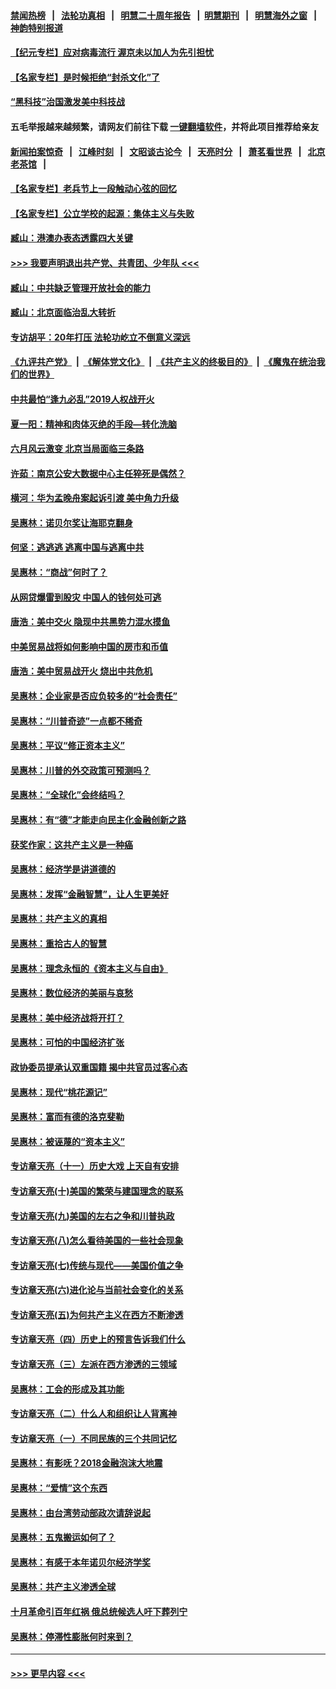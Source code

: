#### [禁闻热榜](热点新闻.md?=0)  &nbsp;&nbsp;|&nbsp;&nbsp; [法轮功真相](https://github.com/gfw-breaker/truth/blob/master/README.md?=0) &nbsp;&nbsp;|&nbsp;&nbsp; [明慧二十周年报告](https://github.com/gfw-breaker/mh-reports/blob/master/README.md?=0) &nbsp;&nbsp;|&nbsp;&nbsp;[明慧期刊](https://github.com/gfw-breaker/mh-qikan) &nbsp;&nbsp;|&nbsp;&nbsp; [明慧海外之窗](https://github.com/gfw-breaker/mh-news/blob/master/README.md?=0) &nbsp;&nbsp;|&nbsp;&nbsp; [神韵特别报道](https://github.com/gfw-breaker/mh-news/blob/master/shenyun.md?=0)
#### [【纪元专栏】应对病毒流行 渥京未以加人为先引担忧](../pages/nsc423/n11875714.md?t=03130202) 
#### [【名家专栏】是时候拒绝“封杀文化”了](../pages/nsc423/n11814093.md?t=03130202) 
#### [“黑科技”治国激发美中科技战](../pages/nsc423/n11638056.md?t=03130202) 
#### 五毛举报越来越频繁，请网友们前往下载 [一键翻墙软件](https://github.com/gfw-breaker/ssr-accounts)，并将此项目推荐给亲友
#### [新闻拍案惊奇](https://github.com/gfw-breaker/banned-news/blob/master/pages/link4.md) &nbsp;&nbsp;|&nbsp;&nbsp; [江峰时刻](https://github.com/gfw-breaker/banned-news/blob/master/pages/link4.md) &nbsp;&nbsp;|&nbsp;&nbsp; [文昭谈古论今](https://github.com/gfw-breaker/banned-news/blob/master/pages/link4.md) &nbsp;&nbsp;|&nbsp;&nbsp; [天亮时分](https://github.com/gfw-breaker/banned-news/blob/master/pages/link4.md) &nbsp;&nbsp;|&nbsp;&nbsp; [萧茗看世界](https://github.com/gfw-breaker/banned-news/blob/master/pages/link4.md) &nbsp;&nbsp;|&nbsp;&nbsp; [北京老茶馆](https://github.com/gfw-breaker/banned-news/blob/master/pages/link4.md) &nbsp;&nbsp;|&nbsp;&nbsp; 
#### [【名家专栏】老兵节上一段触动心弦的回忆](../pages/nsc423/n11646016.md?t=03130202) 
#### [【名家专栏】公立学校的起源：集体主义与失败](../pages/nsc423/n11601833.md?t=03130202) 
#### [臧山：港澳办表态透露四大关键](../pages/nsc423/n11421628.md?t=03130202) 
#### [>>> 我要声明退出共产党、共青团、少年队 <<<](https://github.com/begood0513/goodnews/blob/master/quit/letter.md) 
#### [臧山：中共缺乏管理开放社会的能力](../pages/nsc423/n11407457.md?t=03130202) 
#### [臧山：北京面临治乱大转折](../pages/nsc423/n11406895.md?t=03130202) 
#### [专访胡平：20年打压 法轮功屹立不倒意义深远](../pages/nsc423/n11398800.md?t=03130202) 
#### [《九评共产党》](https://github.com/begood0513/9ping.md/blob/master/README.md) &nbsp;|&nbsp; [《解体党文化》](../../../../jtdwh.md/blob/master/README.md)  &nbsp;|&nbsp; [《共产主义的终极目的》](../../../../gczydzjmd.md/blob/master/README.md) &nbsp;|&nbsp; [《魔鬼在统治我们的世界》](../../../../mgztzwmdsj.md/blob/master/README.md) 
#### [中共最怕“逢九必乱”2019人权战开火](../pages/nsc423/n11385248.md?t=03130202) 
#### [夏一阳：精神和肉体灭绝的手段—转化洗脑](../pages/nsc423/n11368250.md?t=03130202) 
#### [六月风云激变 北京当局面临三条路](../pages/nsc423/n11313668.md?t=03130202) 
#### [许茹：南京公安大数据中心主任猝死是偶然？](../pages/nsc423/n11064744.md?t=03130202) 
#### [横河：华为孟晚舟案起诉引渡 美中角力升级](../pages/nsc423/n11027230.md?t=03130202) 
#### [吴惠林：诺贝尔奖让海耶克翻身](../pages/nsc423/n10890049.md?t=03130202) 
#### [何坚：逃逃逃 逃离中国与逃离中共](../pages/nsc423/n10592891.md?t=03130202) 
#### [吴惠林：“商战”何时了？](../pages/nsc423/n10573558.md?t=03130202) 
#### [从网贷爆雷到股灾 中国人的钱何处可逃](../pages/nsc423/n10572800.md?t=03130202) 
#### [唐浩：美中交火 隐现中共黑势力混水摸鱼](../pages/nsc423/n10544040.md?t=03130202) 
#### [中美贸易战将如何影响中国的房市和币值](../pages/nsc423/n10543697.md?t=03130202) 
#### [唐浩：美中贸易战开火 烧出中共危机](../pages/nsc423/n10540126.md?t=03130202) 
#### [吴惠林：企业家是否应负较多的“社会责任”](../pages/nsc423/n10535022.md?t=03130202) 
#### [吴惠林：“川普奇迹”一点都不稀奇](../pages/nsc423/n10512808.md?t=03130202) 
#### [吴惠林：平议“修正资本主义”](../pages/nsc423/n10495724.md?t=03130202) 
#### [吴惠林：川普的外交政策可预测吗？](../pages/nsc423/n10462387.md?t=03130202) 
#### [吴惠林：“全球化”会终结吗？](../pages/nsc423/n10452838.md?t=03130202) 
#### [吴惠林：有“德”才能走向民主化金融创新之路](../pages/nsc423/n10432292.md?t=03130202) 
#### [获奖作家：这共产主义是一种癌](../pages/nsc423/n10431541.md?t=03130202) 
#### [吴惠林：经济学是讲道德的](../pages/nsc423/n10398014.md?t=03130202) 
#### [吴惠林：发挥“金融智慧”，让人生更美好](../pages/nsc423/n10375019.md?t=03130202) 
#### [吴惠林：共产主义的真相](../pages/nsc423/n10351394.md?t=03130202) 
#### [吴惠林：重拾古人的智慧](../pages/nsc423/n10337691.md?t=03130202) 
#### [吴惠林：理念永恒的《资本主义与自由》](../pages/nsc423/n10316274.md?t=03130202) 
#### [吴惠林：数位经济的美丽与哀愁](../pages/nsc423/n10292946.md?t=03130202) 
#### [吴惠林：美中经济战将开打？](../pages/nsc423/n10258825.md?t=03130202) 
#### [吴惠林：可怕的中国经济扩张](../pages/nsc423/n10219147.md?t=03130202) 
#### [政协委员提承认双重国籍 揭中共官员过客心态](../pages/nsc423/n10208809.md?t=03130202) 
#### [吴惠林：现代“桃花源记”](../pages/nsc423/n10185234.md?t=03130202) 
#### [吴惠林：富而有德的洛克斐勒](../pages/nsc423/n10142264.md?t=03130202) 
#### [吴惠林：被诬蔑的“资本主义”](../pages/nsc423/n10124816.md?t=03130202) 
#### [专访章天亮（十一）历史大戏 上天自有安排](../pages/nsc423/n10094905.md?t=03130202) 
#### [专访章天亮(十)美国的繁荣与建国理念的联系](../pages/nsc423/n10094899.md?t=03130202) 
#### [专访章天亮(九)美国的左右之争和川普执政](../pages/nsc423/n10094889.md?t=03130202) 
#### [专访章天亮(八)怎么看待美国的一些社会现象](../pages/nsc423/n10094857.md?t=03130202) 
#### [专访章天亮(七)传统与现代——美国价值之争](../pages/nsc423/n10093140.md?t=03130202) 
#### [专访章天亮(六)进化论与当前社会变化的关系](../pages/nsc423/n10092036.md?t=03130202) 
#### [专访章天亮(五)为何共产主义在西方不断渗透](../pages/nsc423/n10083620.md?t=03130202) 
#### [专访章天亮（四）历史上的预言告诉我们什么](../pages/nsc423/n10083606.md?t=03130202) 
#### [专访章天亮（三）左派在西方渗透的三领域](../pages/nsc423/n10081115.md?t=03130202) 
#### [吴惠林：工会的形成及其功能](../pages/nsc423/n10080633.md?t=03130202) 
#### [专访章天亮（二）什么人和组织让人背离神](../pages/nsc423/n10076637.md?t=03130202) 
#### [专访章天亮（一）不同民族的三个共同记忆](../pages/nsc423/n10074188.md?t=03130202) 
#### [吴惠林：有影呒？2018金融泡沫大地震](../pages/nsc423/n10040534.md?t=03130202) 
#### [吴惠林：“爱情”这个东西](../pages/nsc423/n10019423.md?t=03130202) 
#### [吴惠林：由台湾劳动部政次请辞说起](../pages/nsc423/n9979679.md?t=03130202) 
#### [吴惠林：五鬼搬运如何了？](../pages/nsc423/n9925338.md?t=03130202) 
#### [吴惠林：有感于本年诺贝尔经济学奖](../pages/nsc423/n9871883.md?t=03130202) 
#### [吴惠林：共产主义渗透全球](../pages/nsc423/n9812748.md?t=03130202) 
#### [十月革命引百年红祸 俄总统候选人吁下葬列宁](../pages/nsc423/n9810182.md?t=03130202) 
#### [吴惠林：停滞性膨胀何时来到？](../pages/nsc423/n9764136.md?t=03130202) 

----
#### [ >>> 更早内容 <<< ](../indexes/nsc423-earlier.md)
